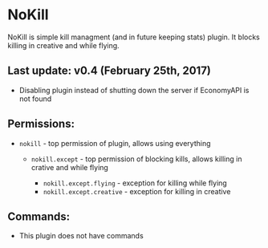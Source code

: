 # NoKill
NoKill is simple kill managment (and in future keeping stats) plugin.
It blocks killing in creative and while flying.

## Last update: v0.4 (February 25th, 2017)
* Disabling plugin instead of shutting down the server if EconomyAPI is not found
## Permissions:
- `nokill` - top permission of plugin, allows using everything

  - `nokill.except` - top permission of blocking kills, allows killing in crative and while flying
    
	- `nokill.except.flying` - exception for killing while flying
	- `nokill.except.creative` - exception for killing in creative
## Commands: 
- This plugin does not have commands
